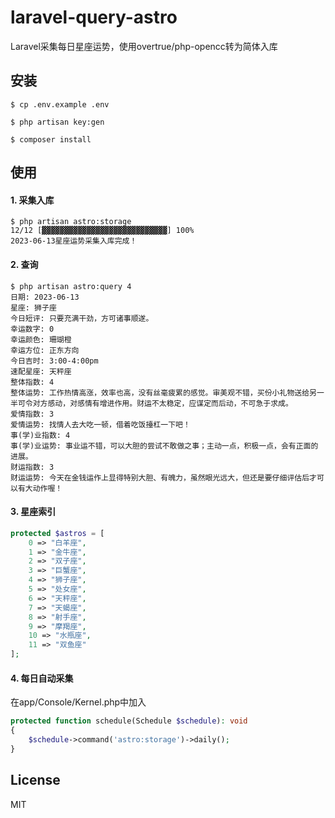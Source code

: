 # laravel-query-astro
Laravel采集每日星座运势，使用overtrue/php-opencc转为简体入库

## 安装

```shell
$ cp .env.example .env

$ php artisan key:gen

$ composer install
```
## 使用

#### 1. 采集入库

```shell
$ php artisan astro:storage
12/12 [▓▓▓▓▓▓▓▓▓▓▓▓▓▓▓▓▓▓▓▓▓▓▓▓▓▓▓▓] 100%
2023-06-13星座运势采集入库完成！
```
#### 2. 查询

```shell
$ php artisan astro:query 4
日期: 2023-06-13
星座: 狮子座
今日短评: 只要充满干劲，方可诸事顺遂。
幸运数字: 0
幸运颜色: 珊瑚橙
幸运方位: 正东方向
今日吉时: 3:00-4:00pm
速配星座: 天秤座
整体指数: 4
整体运势: 工作热情高涨，效率也高，没有丝毫疲累的感觉。审美观不错，买份小礼物送给另一半可令对方感动，对感情有增进作用。财运不太稳定，应谋定而后动，不可急于求成。
爱情指数: 3
爱情运势: 找情人去大吃一顿，借着吃饭擡杠一下吧！
事(学)业指数: 4
事(学)业运势: 事业运不错，可以大胆的尝试不敢做之事；主动一点，积极一点，会有正面的进展。
财运指数: 3
财运运势: 今天在金钱运作上显得特别大胆、有魄力，虽然眼光远大，但还是要仔细评估后才可以有大动作喔！
```

#### 3. 星座索引

```php
protected $astros = [
    0 => "白羊座",
    1 => "金牛座",
    2 => "双子座",
    3 => "巨蟹座",
    4 => "狮子座",
    5 => "处女座",
    6 => "天秤座",
    7 => "天蝎座",
    8 => "射手座",
    9 => "摩羯座",
    10 => "水瓶座",
    11 => "双鱼座"
];
```

#### 4. 每日自动采集

在app/Console/Kernel.php中加入
```php
protected function schedule(Schedule $schedule): void
{
    $schedule->command('astro:storage')->daily();
}
```

## License

MIT
